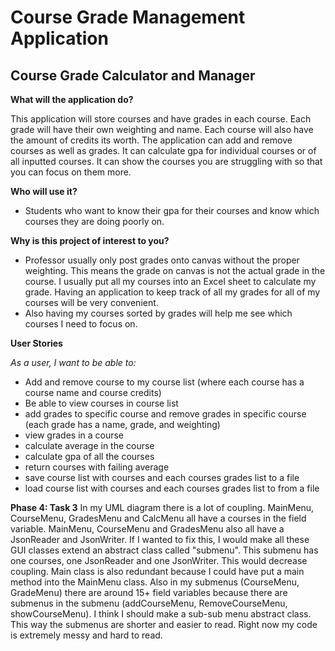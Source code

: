 # Course Grade Management Application

## Course Grade Calculator and Manager 

**What will the application do?**

This application will store courses and have grades in each course. Each grade will have their own weighting and name. 
Each course will also have the amount of credits its worth. The application can add and remove courses as well as grades.
It can calculate gpa for individual courses or of all inputted courses. It can show the courses you are struggling with 
so that you can focus on them more. 

**Who will use it?**

- Students who want to know their gpa for their courses and know which courses they are doing poorly on.

**Why is this project of interest to you?**
- Professor usually only post grades onto canvas without the proper weighting. This means the grade on canvas is not the
actual grade in the course. I usually put all my courses into an Excel sheet to calculate my grade. Having an 
application to keep track of all my grades for all of my courses will be very convenient.
- Also having my courses sorted by grades will help me see which courses I need to focus on. 

**User Stories**

*As a user, I want to be able to:*
- Add and remove course to my course list (where each course has a course name and  course credits)
- Be able to view courses in course list
- add grades to specific course and remove grades in specific course (each grade has a name, grade, and weighting)
- view grades in a course 
- calculate average in the course
- calculate gpa of all the courses
- return courses with failing average
- save course list with courses and each courses grades list to a file
- load course list with courses and each courses grades list to from a file

**Phase 4: Task 3**
In my UML diagram there is a lot of coupling. MainMenu, CourseMenu, GradesMenu and CalcMenu all have a courses in the
field variable. MainMenu, CourseMenu and GradesMenu also all have a JsonReader and JsonWriter. If I wanted to fix this, 
I would make all these GUI classes extend an abstract class called "submenu". This submenu has one courses, one 
JsonReader and one JsonWriter. This would decrease coupling. Main class is also redundant because I could have put a 
main method into the MainMenu class. Also in my submenus (CourseMenu, GradeMenu) there are around 15+ field variables 
because there are submenus in the submenu (addCourseMenu, RemoveCourseMenu, showCourseMenu). I think I should make a 
sub-sub menu abstract class. This way the submenus are shorter and easier to read. Right now my code is extremely messy
and hard to read. 